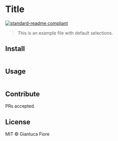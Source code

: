 # Title

[![standard-readme compliant](https://img.shields.io/badge/readme%20style-standard-brightgreen.svg?style=flat-square)](https://github.com/RichardLitt/standard-readme)

> This is an example file with default selections.

## Install

```
```

## Usage

```
```

## Contribute

PRs accepted.

## License

MIT © Gianluca Fiore
